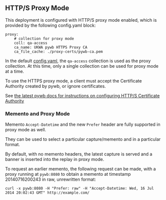 ## HTTP/S Proxy Mode

This deployment is configured with HTTP/S proxy mode enabled, which is provided by the following config.yaml block:

```
proxy:
    # collection for proxy mode
    coll: qa-access
    ca_name: UKWA pywb HTTPS Proxy CA
    ca_file_cache: ./proxy-certs/pywb-ca.pem
```

In the default [config.yaml](https://github.com/ukwa/ukwa-pywb/blob/master/config.yaml), the `qa-access` collection is used as the proxy collection.
At this time, only a single collection can be used for proxy mode at a time.

To use the HTTPS proxy mode, a client must accept the Certificate Authority created by pywb, or ignore certificates.

See [the latest pywb docs for instructions on configuring HTTP/S Certificate Authority](http://pywb.readthedocs.io/en/latest/manual/configuring.html#https-proxy-and-pywb-certificate-authority)

### Memento and Proxy Mode

Memento `Accept-Datetime` and the new `Prefer` header are fully supported in proxy mode as well.

They can be used to select a particular capture/memento and in a particular format.

By default, with no memento headers, the latest capture is served and a banner is inserted into the replay in proxy mode.

To request an earlier memento, the following request can be made, with a proxy running at `pywb:8080` to obtain
a memento at timestamp 20140716200243 in raw, unrewritten format:

```
curl -x pywb:8080 -H "Prefer: raw" -H "Accept-Datetime: Wed, 16 Jul 2014 20:02:43 GMT" http://example.com/
```
